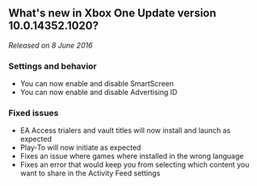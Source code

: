 ## What's new in Xbox One Update version 10.0.14352.1020?
_Released on 8 June 2016_

### Settings and behavior
- You can now enable and disable SmartScreen
- You can now enable and disable Advertising ID

### Fixed issues
- EA Access trialers and vault titles will now install and launch as expected
- Play-To will now initiate as expected
- Fixes an issue where games where installed in the wrong language
- Fixes an error that would keep you from selecting which content you want to share in the Activity Feed settings